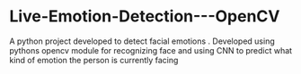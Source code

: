 # Live-Emotion-Detection---OpenCV
A python project developed to detect facial emotions . Developed using pythons opencv module for recognizing face and using CNN to predict what kind of emotion the person is currently facing
